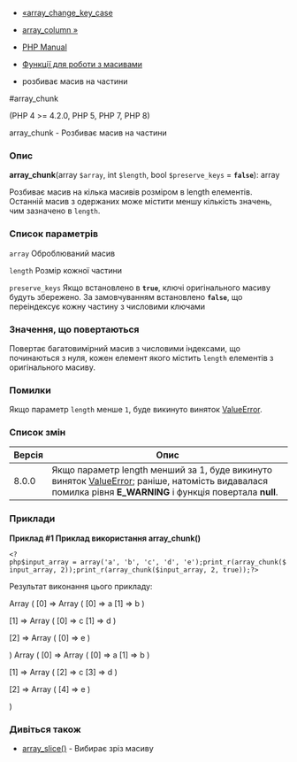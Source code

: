 - [«array_change_key_case](function.array-change-key-case.md)
- [array_column »](function.array-column.md)

- [PHP Manual](index.md)
- [Функції для роботи з масивами](ref.array.md)
- розбиває масив на частини

#array_chunk

(PHP 4 \>= 4.2.0, PHP 5, PHP 7, PHP 8)

array_chunk - Розбиває масив на частини

### Опис

**array_chunk**(array `$array`, int `$length`, bool `$preserve_keys` =
**`false`**): array

Розбиває масив на кілька масивів розміром в length елементів.
Останній масив з одержаних може містити меншу кількість
значень, чим зазначено в `length`.

### Список параметрів

`array`
Оброблюваний масив

`length`
Розмір кожної частини

`preserve_keys`
Якщо встановлено в **`true`**, ключі оригінального масиву будуть
збережено. За замовчуванням встановлено **`false`**, що переіндексує
кожну частину з числовими ключами

### Значення, що повертаються

Повертає багатовимірний масив з числовими індексами, що починаються з
нуля, кожен елемент якого містить `length` елементів з
оригінального масиву.

### Помилки

Якщо параметр `length` менше `1`, буде викинуто виняток
[ValueError](class.valueerror.md).

### Список змін

| Версія | Опис                                                                                                                                                                              |
|--------|-----------------------------------------------------------------------------------------------------------------------------------------------------------------------------------|
| 8.0.0  | Якщо параметр length менший за 1, буде викинуто виняток [ValueError](class.valueerror.md); раніше, натомість видавалася помилка рівня **E_WARNING** і функція повертала **null**. |

### Приклади

**Приклад #1 Приклад використання **array_chunk()****

` <?php$input_array = array('a', 'b', 'c', 'd', 'e');print_r(array_chunk($input_array, 2));print_r(array_chunk($input_array, 2, true));?> `

Результат виконання цього прикладу:

Array
(
[0] => Array
(
[0] => a
[1] => b
)

[1] => Array
(
[0] => c
[1] => d
)

[2] => Array
(
[0] => e
)

)
Array
(
[0] => Array
(
[0] => a
[1] => b
)

[1] => Array
(
[2] => c
[3] => d
)

[2] => Array
(
[4] => e
)

)

### Дивіться також

- [array_slice()](function.array-slice.md) - Вибирає зріз масиву
